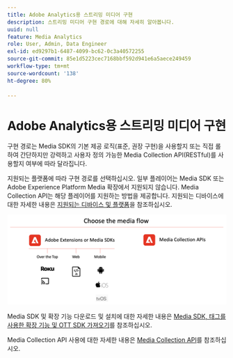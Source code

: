 ```yaml
---
title: Adobe Analytics용 스트리밍 미디어 구현
description: 스트리밍 미디어 구현 경로에 대해 자세히 알아봅니다.
uuid: null
feature: Media Analytics
role: User, Admin, Data Engineer
exl-id: ed9297b1-6487-4099-bc62-0c3a40572255
source-git-commit: 85e1d5223cec7168bbf592d941e6a5aece249459
workflow-type: tm+mt
source-wordcount: '138'
ht-degree: 80%

---
```


# Adobe Analytics용 스트리밍 미디어 구현

구현 경로는 Media SDK의 기본 제공 로직(표준, 권장 구현)을 사용할지 또는 직접 롤하여 간단하지만 강력하고 사용자 정의 가능한 Media Collection API(RESTful)를 사용할지 여부에 따라 달라집니다.

지원되는 플랫폼에 따라 구현 경로를 선택하십시오. 일부 플레이어는 Media SDK 또는 Adobe Experience Platform Media 확장에서 지원되지 않습니다. Media Collection API는 해당 플레이어를 지원하는 방법을 제공합니다. 지원되는 디바이스에 대한 자세한 내용은 [지원되는 디바이스 및 플랫폼](/help/getting-started/supported-devices.md)을 참조하십시오.

![미디어 흐름](media-sdk/assets/choose-media-flow2.png)

Media SDK 및 확장 기능 다운로드 및 설치에 대한 자세한 내용은 [Media SDK, 태그를 사용한 확장 기능 및 OTT SDK 가져오기](/help/getting-started/download-sdks.md)를 참조하십시오.

Media Collection API 사용에 대한 자세한 내용은 [Media Collection API](media-collection-api/mc-api-overview.md)를 참조하십시오.
